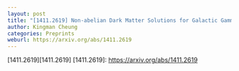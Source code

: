 ```yaml
---
layout: post
title: "[1411.2619] Non-abelian Dark Matter Solutions for Galactic Gamma-ray Excess and Perseus 3.5 keV X-ray Line"
author: Kingman Cheung
categories: Preprints
weburl: https://arxiv.org/abs/1411.2619
---
```


[1411.2619][1411.2619]
[1411.2619]: https://arxiv.org/abs/1411.2619
